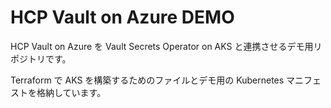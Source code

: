# HCP Vault on Azure DEMO

HCP Vault on Azure を Vault Secrets Operator on AKS と連携させるデモ用リポジトリです。

Terraform で AKS を構築するためのファイルとデモ用の Kubernetes マニフェストを格納しています。

